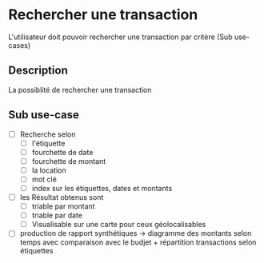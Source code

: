 # Rechercher une transaction

L'utilisateur doit pouvoir rechercher une transaction par critère (Sub use-cases)

## Description 
La possiblité de rechercher une transaction 

## Sub use-case

- [ ] Recherche selon 
    - [ ] l'étiquette
    - [ ] fourchette de date
    - [ ] fourchette de montant
    - [ ] la location
    - [ ] mot clé 
    - [ ] index sur les étiquettes, dates et montants

- [ ] les Résultat obtenus sont 
    - [ ] triable par montant
    - [ ] triable par date
    - [ ] Visualisable sur une carte pour ceux géolocalisables

- [ ] production de rapport synthétiques -> diagramme des montants selon temps avec comparaison avec le budjet + répartition transactions selon étiquettes
